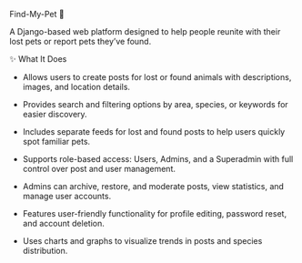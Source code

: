 Find-My-Pet 🐾 

A Django-based web platform designed to help people reunite with their lost pets or report pets they’ve found.

✨ What It Does
- Allows users to create posts for lost or found animals with descriptions, images, and location details.
  
- Provides search and filtering options by area, species, or keywords for easier discovery.

- Includes separate feeds for lost and found posts to help users quickly spot familiar pets.

- Supports role-based access: Users, Admins, and a Superadmin with full control over post and user management.

- Admins can archive, restore, and moderate posts, view statistics, and manage user accounts.

- Features user-friendly functionality for profile editing, password reset, and account deletion.

- Uses charts and graphs to visualize trends in posts and species distribution.
